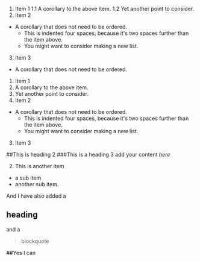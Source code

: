 1. Item 1
    1.1 A corollary to the above item.
    1.2 Yet another point to consider.
2. Item 2
  * A corollary that does not need to be ordered.
    * This is indented four spaces, because it's two spaces further than the item above.
    * You might want to consider making a new list.
3. Item 3


* A corollary that does not need to be ordered.
1. Item 1
  1. A corollary to the above item.
  2. Yet another point to consider.
2. Item 2
  * A corollary that does not need to be ordered.
    * This is indented four spaces, because it's two spaces further than the item above.
    * You might want to consider making a new list.
3. Item 3  

##This is heading 2
###This is a heading 3
add your content
*here*


2. This is another item
* a sub item
* another sub item.

And I have also added a
## heading
and a
> blockquote

##Yes I can

